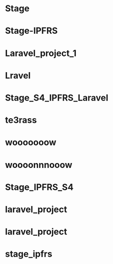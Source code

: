 # Stage
# Stage-IPFRS
# Laravel_project_1
# Lravel
# Stage_S4_IPFRS_Laravel
# te3rass
# wooooooow
# woooonnnooow
# Stage_IPFRS_S4
# laravel_project
# laravel_project
# stage_ipfrs
